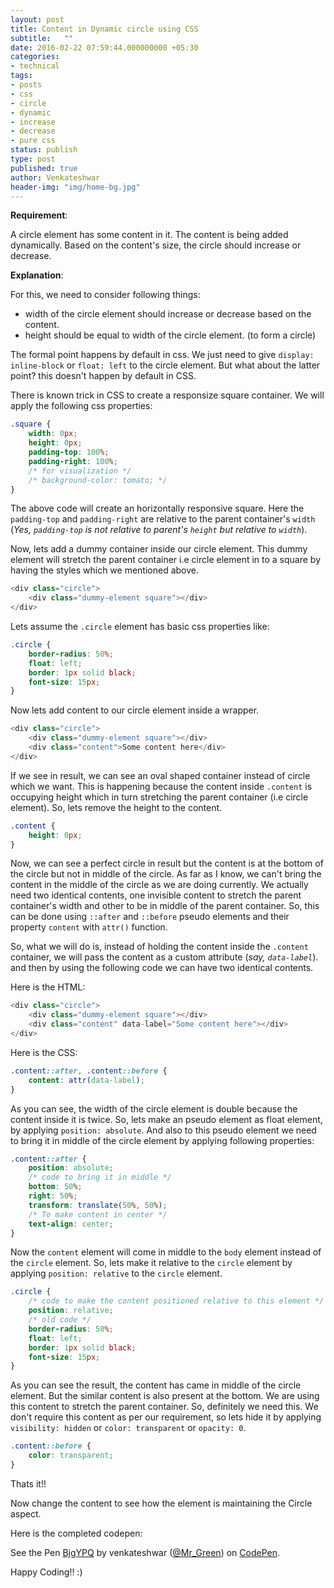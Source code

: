 ```yaml
---
layout: post
title: Content in Dynamic circle using CSS
subtitle:   ""
date: 2016-02-22 07:59:44.000000000 +05:30
categories:
- technical
tags:
- posts
- css
- circle
- dynamic
- increase
- decrease
- pure css
status: publish
type: post
published: true
author: Venkateshwar
header-img: "img/home-bg.jpg"
---
```


**Requirement**:

A circle element has some content in it. The content is being added dynamically. Based on the content's size, the circle should increase or decrease.

**Explanation**:

For this, we need to consider following things:

- width of the circle element should increase or decrease based on the content.
- height should be equal to width of the circle element. (to form a circle)

The formal point happens by default in css. We just need to give `display: inline-block` or `float: left` to the circle element. But what about the latter point?  this doesn't happen by default in CSS. 

There is known trick in CSS to create a responsize square container. We will apply the following css properties:

```css
.square {
    width: 0px;
    height: 0px;
    padding-top: 100%;
    padding-right: 100%;
    /* for visualization */
    /* background-color: tomato; */
}
```

The above code will create an horizontally responsive square. Here the `padding-top` and `padding-right` are relative to the parent container's `width` (_Yes, `padding-top` is not relative to parent's `height` but relative to `width`_).

Now, lets add a dummy container inside our circle element. This dummy element will stretch the parent container i.e circle element in to a square by having the styles which we mentioned above.

```javascript
<div class="circle">
    <div class="dummy-element square"></div>
</div>
```

Lets assume the `.circle` element has basic css properties like:

```css
.circle {
    border-radius: 50%;
    float: left;
    border: 1px solid black;
    font-size: 15px;
}
```

Now lets add content to our circle element inside a wrapper. 

```javascript
<div class="circle">
    <div class="dummy-element square"></div>
    <div class="content">Some content here</div>
</div>
```

If we see in result, we can see an oval shaped container instead of circle which we want. This is happening because the content inside `.content` is occupying height which in turn stretching the parent container (i.e circle element). So, lets remove the height to the content.

```css
.content {
    height: 0px;
}
```

Now, we can see a perfect circle in result but the content is at the bottom of the circle but not in middle of the circle. As far as I know, we can't bring the content in the middle of the circle as we are doing currently. We actually need two identical contents, one invisible content to stretch the parent container's width and other to be in middle of the parent container. So, this can be done using `::after` and `::before` pseudo elements and their property `content` with `attr()` function.

So, what we will do is, instead of holding the content inside the `.content` container, we will pass the content as a custom attribute (_say, `data-label`_). and then by using the following code we can have two identical contents.

Here is the HTML:

```javascript
<div class="circle">
    <div class="dummy-element square"></div>
    <div class="content" data-label="Some content here"></div>
</div>
```

Here is the CSS:

```css
.content::after, .content::before {
    content: attr(data-label);
}
```

As you can see, the width of the circle element is double because the content inside it is twice. So, lets make an pseudo element as float element, by applying `position: absolute`. And also to this pseudo element we need to bring it in middle of the circle element by applying following properties:

```css
.content::after {
    position: absolute;
    /* code to bring it in middle */
    bottom: 50%;
    right: 50%;
    transform: translate(50%, 50%);
    /* To make content in center */
    text-align: center;
}
```

Now the `content` element will come in middle to the `body` element instead of the `circle` element. So, lets make it relative to the `circle` element by applying `position: relative` to the `circle` element.

```css
.circle {
    /* code to make the content positioned relative to this element */
    position: relative;
    /* old code */
    border-radius: 50%;
    float: left;
    border: 1px solid black;
    font-size: 15px;
}
```

As you can see the result, the content has came in middle of the circle element. But the similar content is also present at the bottom. We are using this content to stretch the parent container. So, definitely we need this. We don't require this content as per our requirement, so lets hide it by applying `visibility: hidden` or `color: transparent` or `opacity: 0`.

```css
.content::before {
    color: transparent;
}
```

Thats it!! 

Now change the content to see how the element is maintaining the Circle aspect.

Here is the completed codepen:

<p data-height="268" data-theme-id="1592" data-slug-hash="BjgYPQ" data-default-tab="result" data-user="Mr_Green" class='codepen'>See the Pen <a href='http://codepen.io/Mr_Green/pen/BjgYPQ/'>BjgYPQ</a> by venkateshwar (<a href='http://codepen.io/Mr_Green'>@Mr_Green</a>) on <a href='http://codepen.io'>CodePen</a>.</p>
<script async src="//assets.codepen.io/assets/embed/ei.js"></script>

Happy Coding!! :)
